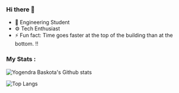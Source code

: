 ### Hi there 👋


- 🚀 Engineering Student
- ⚙️ Tech Enthusiast
- ⚡ Fun fact: Time goes faster at the top of the building than at the bottom. !!

### My Stats :<br/>
<img src="https://komarev.com/ghpvc/?username=yogendrabaskota&style=flat-square&color=blue" alt=""/><br/>
![Yogendra Baskota's Github stats](https://github-readme-stats.vercel.app/api?username=yogendrabaskota&show_icons=true&theme=radical&count_private=true)






![Top Langs](https://github-readme-stats.vercel.app/api/top-langs/?username=yogendrabaskota&layout=compact&theme=radical&count_private=true)



